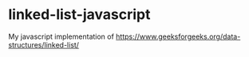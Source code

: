 # linked-list-javascript
My javascript implementation of https://www.geeksforgeeks.org/data-structures/linked-list/
